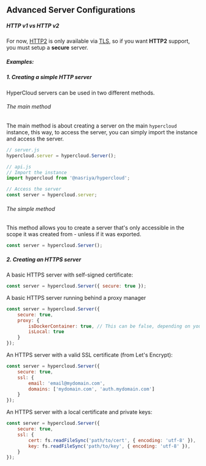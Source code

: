 ## Advanced Server Configurations

##### HTTP v1 vs HTTP v2
For now, [HTTP2](https://en.wikipedia.org/wiki/HTTP/2) is only available via [TLS](https://www.cloudflare.com/learning/ssl/transport-layer-security-tls/), so if you want **HTTP2** support, you must setup a **secure** server.

##### Examples:

##### 1. Creating a simple HTTP server
HyperCloud servers can be used in two different methods.

###### The main method
The main method is about creating a server on the main `hypercloud` instance, this way, to access the server, you can simply import the instance and access the server.

```js
// server.js
hypercloud.server = hypercloud.Server();
```

```js
// api.js
// Import the instance
import hypercloud from '@nasriya/hypercloud';

// Access the server
const server = hypercloud.server;
```

###### The simple method
This method allows you to create a server that's only accessible in the scope it was created from - unless if it was exported.
```js
const server = hypercloud.Server();
```

##### 2. Creating an HTTPS server
A basic HTTPS server with self-signed certificate:
```js
const server = hypercloud.Server({ secure: true });
```

A basic HTTPS server running behind a proxy manager
```js
const server = hypercloud.Server({
    secure: true,
    proxy: {
        isDockerContainer: true, // This can be false, depending on your setup
        isLocal: true
    }
});
```

An HTTPS server with a valid SSL certificate (from Let's Encrypt):
```js
const server = hypercloud.Server({
    secure: true,
    ssl: {
        email: 'email@mydomain.com',
        domains: ['mydomain.com', 'auth.mydomain.com']
    }
});
```

An HTTPS server with a local certificate and private keys:
```js
const server = hypercloud.Server({
    secure: true,
    ssl: {
        cert: fs.readFileSync('path/to/cert', { encoding: 'utf-8' }),
        key: fs.readFileSync('path/to/key', { encoding: 'utf-8' }), 
    }
});
```